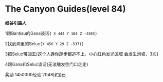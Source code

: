 # The Canyon Guides(level 84)
**峡谷引路人**

1跟Bantisu的Gana谈话`{ X 444 Y 104 Z -4805}`

2找到洞里的Seluc`{X 450 Y 29 Z -5371}`

3把Seluc带回去{这个人连你跑步都追不上。小心红色发光区域 会发生滑坡，3次}

4跟Gana和Seluc谈话(无法触发往门口走走)

奖励
1450000经验
2048绿宝石